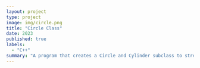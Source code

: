 ```yaml
---
layout: project
type: project
image: img/circle.png
title: "Circle Class"
date: 2023
published: true
labels:
  - "C++"
summary: "A program that creates a Circle and Cylinder subclass to streamline mathematical calculations involving these shapes. Operations include calculating surface area and volume."
---
```

